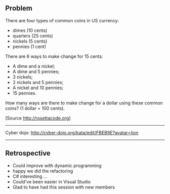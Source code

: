## Problem
There are four types of common coins in US currency:  
  - dimes (10 cents)
  - quarters (25 cents)
  - nickels (5 cents)
  - pennies (1 cent)

There are 6 ways to make change for 15 cents:
  - A dime and a nickel;
  - A dime and 5 pennies;
  - 3 nickels;
  - 2 nickels and 5 pennies;
  - A nickel and 10 pennies;
  - 15 pennies.

How many ways are there to make change for a dollar
using these common coins? (1 dollar = 100 cents).

[Source http://rosettacode.org]

------------------------------------------------------

Cyber dojo: http://cyber-dojo.org/kata/edit/FBEB9E?avatar=lion

------------------------------------------------------

## Retrospective
- Could improve with dynamic programming
- happy we did the refactoring
- C# interesting ...
- Could've been easier in Visual Studio
- Glad to have had this session with new members
